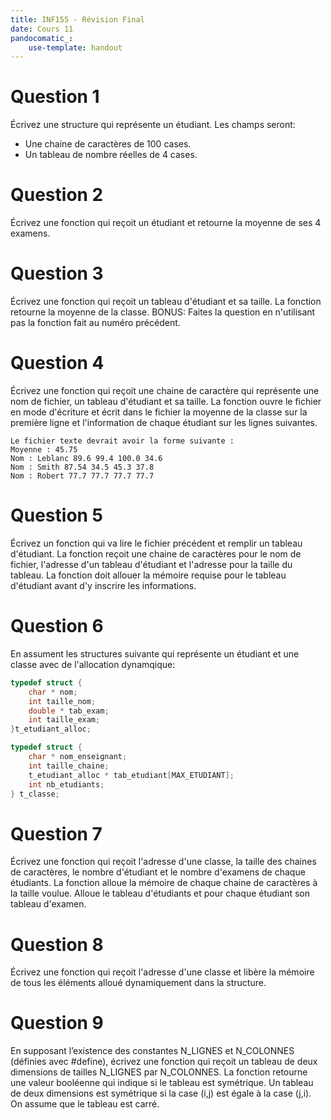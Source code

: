 ```yaml
---
title: INF155 - Révision Final
date: Cours 11
pandocomatic_:
    use-template: handout
---
```


# Question 1
Écrivez une structure qui représente un étudiant. Les champs seront:

- Une chaine de caractères de 100 cases.
- Un tableau de nombre réelles de 4 cases.

# Question 2
Écrivez une fonction qui reçoit un étudiant et retourne la moyenne de ses 4 examens.

# Question 3
Écrivez une fonction qui reçoit un tableau d'étudiant et sa taille. La fonction retourne la moyenne de la classe. BONUS: Faites la question en n'utilisant pas la fonction fait au numéro précédent.

# Question 4
Écrivez une fonction qui reçoit une chaine de caractère qui représente une nom de fichier, un tableau d'étudiant et sa taille. La fonction ouvre le fichier en mode d'écriture et écrit dans le fichier la moyenne de la classe sur la première ligne et l'information de chaque étudiant sur les lignes suivantes.

~~~
Le fichier texte devrait avoir la forme suivante :
Moyenne : 45.75
Nom : Leblanc 89.6 99.4 100.0 34.6
Nom : Smith 87.54 34.5 45.3 37.8
Nom : Robert 77.7 77.7 77.7 77.7
~~~

# Question 5
Écrivez un fonction qui va lire le fichier précédent et remplir un tableau d'étudiant. La fonction reçoit une chaine de caractères pour le nom de fichier, l'adresse d'un tableau d'étudiant et l'adresse pour la taille du tableau. La fonction doit allouer la mémoire requise pour le tableau d'étudiant avant d'y inscrire les informations.

# Question 6
En assument les structures suivante qui représente un étudiant et une classe avec de l'allocation dynamqique:

~~~c
typedef struct {
    char * nom;
    int taille_nom;
    double * tab_exam;
    int taille_exam;
}t_etudiant_alloc;

typedef struct {
    char * nom_enseignant;
    int taille_chaine;
    t_etudiant_alloc * tab_etudiant[MAX_ETUDIANT];
    int nb_etudiants;
} t_classe;
~~~

# Question 7
Écrivez une fonction qui reçoit l'adresse d'une classe, la taille des chaines de caractères, le nombre d'étudiant et le nombre d'examens de chaque étudiants. La fonction alloue la mémoire de chaque chaine de caractères à la taille voulue. Alloue le tableau d'étudiants et pour chaque étudiant son tableau d'examen.

# Question 8
Écrivez une fonction qui reçoit l'adresse d'une classe et libère la mémoire de tous les éléments alloué dynamiquement dans la structure.

# Question 9
En supposant l’existence des constantes N_LIGNES et N_COLONNES (définies avec #define), écrivez une fonction qui reçoit un tableau de deux dimensions de tailles N_LIGNES par N_COLONNES. La fonction retourne une valeur booléenne qui indique si le tableau est symétrique. Un tableau de deux dimensions est symétrique si la case (i,j) est égale à la case (j,i). On assume que le tableau est carré.